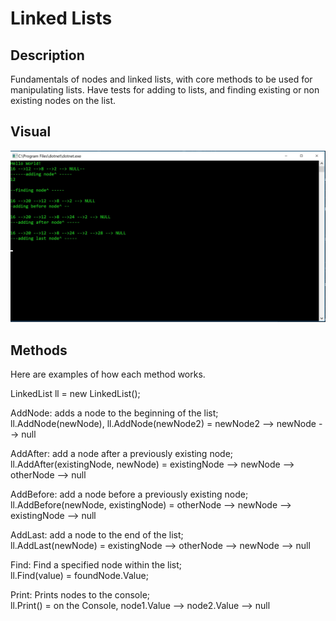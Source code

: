 # Linked Lists

## Description
Fundamentals of nodes and linked lists, with core methods to be used for manipulating lists. Have tests for adding to lists, and finding existing or non existing nodes on the list. 


## Visual
![alt text](https://github.com/MinMaxed/Data-Structures-and-Algorithms/blob/master/assets/LInkedListVisual.png)


## Methods 
Here are examples of how each method works. 

 LinkedList ll = new LinkedList();


 AddNode: adds a node to the beginning of the list;   
 ll.AddNode(newNode), ll.AddNode(newNode2) = newNode2 --> newNode --> null


 AddAfter: add a node after a previously existing node;           
 ll.AddAfter(existingNode, newNode) = existingNode --> newNode --> otherNode --> null
 

 AddBefore: add a node before a previously existing node;           
 ll.AddBefore(newNode, existingNode) = otherNode --> newNode --> existingNode --> null


 AddLast: add a node to the end of the list;            
 ll.AddLast(newNode) = existingNode --> otherNode --> newNode --> null


 Find: Find a specified node within the list;      
 ll.Find(value) = foundNode.Value;


 Print: Prints nodes to the console;      
 ll.Print() = on the Console, node1.Value --> node2.Value --> null
